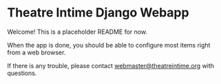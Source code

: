 Theatre Intime Django Webapp
==========

Welcome! This is a placeholder README for now.

When the app is done, you should be able to configure most items right from a web browser.

If there is any trouble, please contact webmaster@theatreintime.org with questions.
